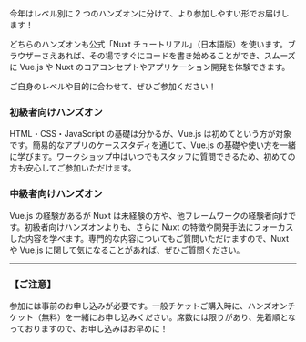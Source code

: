 今年はレベル別に 2 つのハンズオンに分けて、より参加しやすい形でお届けします！

どちらのハンズオンも公式「Nuxt チュートリアル」（日本語版）を使います。ブラウザーさえあれば、その場ですぐにコードを書き始めることができ、スムーズに Vue.js や Nuxt のコアコンセプトやアプリケーション開発を体験できます。

ご自身のレベルや目的に合わせて、ぜひご参加ください！

### 初級者向けハンズオン

HTML・CSS・JavaScript の基礎は分かるが、Vue.js は初めてという方が対象です。簡易的なアプリのケーススタディを通じて、Vue.js の基礎や使い方を一緒に学びます。ワークショップ中はいつでもスタッフに質問できるため、初めての方も安心してご参加いただけます。

### 中級者向けハンズオン

Vue.js の経験があるが Nuxt は未経験の方や、他フレームワークの経験者向けです。初級者向けハンズオンよりも、さらに Nuxt の特徴や開発手法にフォーカスした内容を学べます。専門的な内容についてもご質問いただけますので、Nuxt や Vue.js に関して気になることがあれば、ぜひご質問ください。

<slot name="images" />

<hr class="divider">

### 【ご注意】

参加には事前のお申し込みが必要です。一般チケットご購入時に、ハンズオンチケット（無料）を一緒にお申し込みください。席数には限りがあり、先着順となっておりますので、お申し込みはお早めに！
